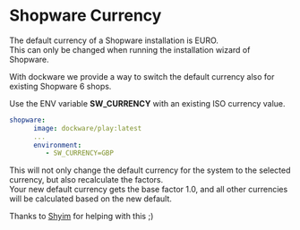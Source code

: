 # Shopware Currency

The default currency of a Shopware installation is EURO.\
This can only be changed when running the installation wizard of Shopware.

With dockware we provide a way to switch the default currency also for existing Shopware 6 shops.

Use the ENV variable **SW\_CURRENCY** with an existing ISO currency value.

```yaml
shopware:
      image: dockware/play:latest
      ...
      environment:
         - SW_CURRENCY=GBP
```

This will not only change the default currency for the system to the selected currency, but also recalculate the factors.\
Your new default currency gets the base factor 1.0, and all other currencies will be calculated based on the new default.

Thanks to [Shyim](https://github.com/shyim) for helping with this ;)
